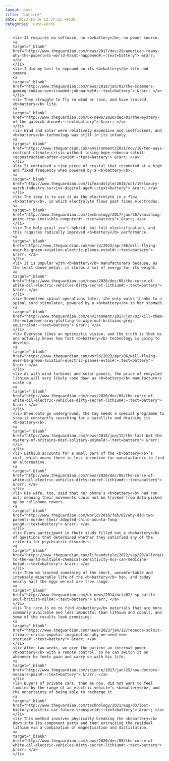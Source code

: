 ```yaml
---
layout: post
title: "battery"
date: 2023-10-10 12:34:56 +0530
categories: auto-words
---
```

<ol>

    <li> It requires no software, no <b>battery</b>, no power source.
    <a 
    target="_blank" 
    href="http://www.theguardian.com/news/2017/dec/29/american-reams-why-the-paperless-world-hasnt-happened#:~:text=battery"> &rarr; </a>
    </li>
    <li> I did my best to expound on its <b>battery</b> life and camera.
    <a 
    target="_blank" 
    href="http://www.theguardian.com/news/2018/jan/02/the-scammers-gaming-indias-overcrowded-job-market#:~:text=battery"> &rarr; </a>
    </li>
    <li> They struggle to fly in wind or rain, and have limited <b>battery</b> life.
    <a 
    target="_blank" 
    href="http://www.theguardian.com/uk-news/2020/dec/01/the-mystery-of-the-gatwick-drone#:~:text=battery"> &rarr; </a>
    </li>
    <li> Wind and solar were relatively expensive and inefficient, and <b>battery</b> technology was still in its infancy.
    <a 
    target="_blank" 
    href="https://www.theguardian.com/environment/2021/nov/18/ten-ways-confront-climate-crisis-without-losing-hope-rebecca-solnit-reconstruction-after-covid#:~:text=battery"> &rarr; </a>
    </li>
    <li> It contained a tiny piece of crystal that resonated at a high and fixed frequency when powered by a <b>battery</b>.
    <a 
    target="_blank" 
    href="http://www.theguardian.com/lifeandstyle/2016/oct/19/luxury-watch-industry-survive-digital-age#:~:text=battery"> &rarr; </a>
    </li>
    <li> The idea is to use it as the electrolyte in a flow <b>battery</b>, in which electrolyte flows past fixed electrodes.
    <a 
    target="_blank" 
    href="http://www.theguardian.com/technology/2017/jan/26/vanishing-point-rise-invisible-computer#:~:text=battery"> &rarr; </a>
    </li>
    <li> The holy grail isn’t hybrid, but full electrification, and this requires radically improved <b>battery</b> performance.
    <a 
    target="_blank" 
    href="https://www.theguardian.com/world/2023/apr/06/will-flying-ever-be-green-aviation-electric-planes-evtol#:~:text=battery"> &rarr; </a>
    </li>
    <li> It is popular with <b>battery</b> manufacturers because, as the least dense metal, it stores a lot of energy for its weight.
    <a 
    target="_blank" 
    href="http://www.theguardian.com/news/2020/dec/08/the-curse-of-white-oil-electric-vehicles-dirty-secret-lithium#:~:text=battery"> &rarr; </a>
    </li>
    <li> Seventeen spinal operations later, she only walks thanks to a spinal cord stimulator, powered by a <b>battery</b> in her stomach.
    <a 
    target="_blank" 
    href="http://www.theguardian.com/environment/2017/jun/02/kill-them-the-volunteer-army-plotting-to-wipe-out-britains-grey-squirrels#:~:text=battery"> &rarr; </a>
    </li>
    <li> Everyone likes an optimistic vision, and the truth is that no one actually knows how fast <b>battery</b> technology is going to develop.
    <a 
    target="_blank" 
    href="https://www.theguardian.com/world/2023/apr/06/will-flying-ever-be-green-aviation-electric-planes-evtol#:~:text=battery"> &rarr; </a>
    </li>
    <li> As with wind turbines and solar panels, the price of recycled lithium will very likely come down as <b>battery</b> manufacturers scale up.
    <a 
    target="_blank" 
    href="http://www.theguardian.com/news/2020/dec/08/the-curse-of-white-oil-electric-vehicles-dirty-secret-lithium#:~:text=battery"> &rarr; </a>
    </li>
    <li> When bats go underground, the tag needs a special programme to stop it constantly searching for a satellite and draining its <b>battery</b>.
    <a 
    target="_blank" 
    href="http://www.theguardian.com/news/2018/jun/12/the-last-bat-the-mystery-of-britains-most-solitary-animal#:~:text=battery"> &rarr; </a>
    </li>
    <li> Lithium accounts for a small part of the <b>battery</b>’s cost, which means there is less incentive for manufacturers to find an alternative.
    <a 
    target="_blank" 
    href="http://www.theguardian.com/news/2020/dec/08/the-curse-of-white-oil-electric-vehicles-dirty-secret-lithium#:~:text=battery"> &rarr; </a>
    </li>
    <li> His wife, too, said that her phone’s <b>battery</b> had run out, meaning their movements could not be tracked from data picked up by cellphone towers.
    <a 
    target="_blank" 
    href="http://www.theguardian.com/world/2016/feb/02/why-did-two-parents-murder-their-adopted-child-asunta-fong-yang#:~:text=battery"> &rarr; </a>
    </li>
    <li> Every participant in their study filled out a <b>battery</b> of questions that determined whether they satisfied any of the criteria for psychiatric disorders.
    <a 
    target="_blank" 
    href="https://www.theguardian.com/lifeandstyle/2022/sep/20/allergic-to-the-world-multiple-chemical-sensitivity-mcs-can-medicine-help#:~:text=battery"> &rarr; </a>
    </li>
    <li> Then we learned something of the short, uncomfortable and intensely miserable life of the <b>battery</b> hen, and today nearly half the eggs we eat are free range.
    <a 
    target="_blank" 
    href="http://www.theguardian.com/uk-news/2014/oct/02/-sp-battle-soul-british-milk#:~:text=battery"> &rarr; </a>
    </li>
    <li> The race is on to find <b>battery</b> materials that are more commonly available and less impactful than lithium and cobalt, and some of the results look promising.
    <a 
    target="_blank" 
    href="https://www.theguardian.com/news/2023/jan/12/rebecca-solnit-climate-crisis-popular-imagination-why-we-need-new-stories#:~:text=battery"> &rarr; </a>
    </li>
    <li> After two weeks, we give the patient an internal power <b>battery</b> with a remote control, so he can switch it on whenever he feels pain and carry on with his life.
    <a 
    target="_blank" 
    href="http://www.theguardian.com/science/2017/jan/25/how-doctors-measure-pain#:~:text=battery"> &rarr; </a>
    </li>
    <li> Buyers of private cars, then as now, did not want to feel limited by the range of an electric vehicle’s <b>battery</b>, and the uncertainty of being able to recharge it.
    <a 
    target="_blank" 
    href="http://www.theguardian.com/technology/2021/aug/03/lost-history-electric-car-future-transport#:~:text=battery"> &rarr; </a>
    </li>
    <li> This method involves physically breaking the <b>battery</b> down into its component parts and then extracting the residual lithium via a combination of magnetisation and distillation.
    <a 
    target="_blank" 
    href="http://www.theguardian.com/news/2020/dec/08/the-curse-of-white-oil-electric-vehicles-dirty-secret-lithium#:~:text=battery"> &rarr; </a>
    </li>